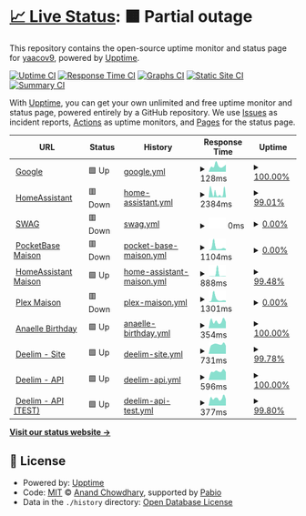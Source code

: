 # [📈 Live Status](https://yaacov9.github.io/upptime): <!--live status--> **🟧 Partial outage**

This repository contains the open-source uptime monitor and status page for [yaacov9](http://elbazyaacov.com/), powered by [Upptime](https://github.com/upptime/upptime).

[![Uptime CI](https://github.com/yaacov9/upptime/workflows/Uptime%20CI/badge.svg)](https://github.com/yaacov9/upptime/actions?query=workflow%3A%22Uptime+CI%22)
[![Response Time CI](https://github.com/yaacov9/upptime/workflows/Response%20Time%20CI/badge.svg)](https://github.com/yaacov9/upptime/actions?query=workflow%3A%22Response+Time+CI%22)
[![Graphs CI](https://github.com/yaacov9/upptime/workflows/Graphs%20CI/badge.svg)](https://github.com/yaacov9/upptime/actions?query=workflow%3A%22Graphs+CI%22)
[![Static Site CI](https://github.com/yaacov9/upptime/workflows/Static%20Site%20CI/badge.svg)](https://github.com/yaacov9/upptime/actions?query=workflow%3A%22Static+Site+CI%22)
[![Summary CI](https://github.com/yaacov9/upptime/workflows/Summary%20CI/badge.svg)](https://github.com/yaacov9/upptime/actions?query=workflow%3A%22Summary+CI%22)

With [Upptime](https://upptime.js.org), you can get your own unlimited and free uptime monitor and status page, powered entirely by a GitHub repository. We use [Issues](https://github.com/yaacov9/upptime/issues) as incident reports, [Actions](https://github.com/yaacov9/upptime/actions) as uptime monitors, and [Pages](https://yaacov9.github.io/upptime) for the status page.

<!--start: status pages-->
<!-- This summary is generated by Upptime (https://github.com/upptime/upptime) -->
<!-- Do not edit this manually, your changes will be overwritten -->
<!-- prettier-ignore -->
| URL | Status | History | Response Time | Uptime |
| --- | ------ | ------- | ------------- | ------ |
| <img alt="" src="https://icons.duckduckgo.com/ip3/www.google.com.ico" height="13"> [Google](https://www.google.com) | 🟩 Up | [google.yml](https://github.com/yaacov9/upptime/commits/HEAD/history/google.yml) | <details><summary><img alt="Response time graph" src="./graphs/google/response-time-week.png" height="20"> 128ms</summary><br><a href="https://yaacov9.github.io/upptime/history/google"><img alt="Response time 112" src="https://img.shields.io/endpoint?url=https%3A%2F%2Fraw.githubusercontent.com%2Fyaacov9%2Fupptime%2FHEAD%2Fapi%2Fgoogle%2Fresponse-time.json"></a><br><a href="https://yaacov9.github.io/upptime/history/google"><img alt="24-hour response time 154" src="https://img.shields.io/endpoint?url=https%3A%2F%2Fraw.githubusercontent.com%2Fyaacov9%2Fupptime%2FHEAD%2Fapi%2Fgoogle%2Fresponse-time-day.json"></a><br><a href="https://yaacov9.github.io/upptime/history/google"><img alt="7-day response time 128" src="https://img.shields.io/endpoint?url=https%3A%2F%2Fraw.githubusercontent.com%2Fyaacov9%2Fupptime%2FHEAD%2Fapi%2Fgoogle%2Fresponse-time-week.json"></a><br><a href="https://yaacov9.github.io/upptime/history/google"><img alt="30-day response time 108" src="https://img.shields.io/endpoint?url=https%3A%2F%2Fraw.githubusercontent.com%2Fyaacov9%2Fupptime%2FHEAD%2Fapi%2Fgoogle%2Fresponse-time-month.json"></a><br><a href="https://yaacov9.github.io/upptime/history/google"><img alt="1-year response time 112" src="https://img.shields.io/endpoint?url=https%3A%2F%2Fraw.githubusercontent.com%2Fyaacov9%2Fupptime%2FHEAD%2Fapi%2Fgoogle%2Fresponse-time-year.json"></a></details> | <details><summary><a href="https://yaacov9.github.io/upptime/history/google">100.00%</a></summary><a href="https://yaacov9.github.io/upptime/history/google"><img alt="All-time uptime 100.00%" src="https://img.shields.io/endpoint?url=https%3A%2F%2Fraw.githubusercontent.com%2Fyaacov9%2Fupptime%2FHEAD%2Fapi%2Fgoogle%2Fuptime.json"></a><br><a href="https://yaacov9.github.io/upptime/history/google"><img alt="24-hour uptime 100.00%" src="https://img.shields.io/endpoint?url=https%3A%2F%2Fraw.githubusercontent.com%2Fyaacov9%2Fupptime%2FHEAD%2Fapi%2Fgoogle%2Fuptime-day.json"></a><br><a href="https://yaacov9.github.io/upptime/history/google"><img alt="7-day uptime 100.00%" src="https://img.shields.io/endpoint?url=https%3A%2F%2Fraw.githubusercontent.com%2Fyaacov9%2Fupptime%2FHEAD%2Fapi%2Fgoogle%2Fuptime-week.json"></a><br><a href="https://yaacov9.github.io/upptime/history/google"><img alt="30-day uptime 100.00%" src="https://img.shields.io/endpoint?url=https%3A%2F%2Fraw.githubusercontent.com%2Fyaacov9%2Fupptime%2FHEAD%2Fapi%2Fgoogle%2Fuptime-month.json"></a><br><a href="https://yaacov9.github.io/upptime/history/google"><img alt="1-year uptime 100.00%" src="https://img.shields.io/endpoint?url=https%3A%2F%2Fraw.githubusercontent.com%2Fyaacov9%2Fupptime%2FHEAD%2Fapi%2Fgoogle%2Fuptime-year.json"></a></details>
| <img alt="" src="https://icons.duckduckgo.com/ip3/homeassistant.maav.duckdns.org.ico" height="13"> [HomeAssistant](https://homeassistant.maav.duckdns.org) | 🟥 Down | [home-assistant.yml](https://github.com/yaacov9/upptime/commits/HEAD/history/home-assistant.yml) | <details><summary><img alt="Response time graph" src="./graphs/home-assistant/response-time-week.png" height="20"> 2384ms</summary><br><a href="https://yaacov9.github.io/upptime/history/home-assistant"><img alt="Response time 3717" src="https://img.shields.io/endpoint?url=https%3A%2F%2Fraw.githubusercontent.com%2Fyaacov9%2Fupptime%2FHEAD%2Fapi%2Fhome-assistant%2Fresponse-time.json"></a><br><a href="https://yaacov9.github.io/upptime/history/home-assistant"><img alt="24-hour response time 1130" src="https://img.shields.io/endpoint?url=https%3A%2F%2Fraw.githubusercontent.com%2Fyaacov9%2Fupptime%2FHEAD%2Fapi%2Fhome-assistant%2Fresponse-time-day.json"></a><br><a href="https://yaacov9.github.io/upptime/history/home-assistant"><img alt="7-day response time 2384" src="https://img.shields.io/endpoint?url=https%3A%2F%2Fraw.githubusercontent.com%2Fyaacov9%2Fupptime%2FHEAD%2Fapi%2Fhome-assistant%2Fresponse-time-week.json"></a><br><a href="https://yaacov9.github.io/upptime/history/home-assistant"><img alt="30-day response time 3901" src="https://img.shields.io/endpoint?url=https%3A%2F%2Fraw.githubusercontent.com%2Fyaacov9%2Fupptime%2FHEAD%2Fapi%2Fhome-assistant%2Fresponse-time-month.json"></a><br><a href="https://yaacov9.github.io/upptime/history/home-assistant"><img alt="1-year response time 3717" src="https://img.shields.io/endpoint?url=https%3A%2F%2Fraw.githubusercontent.com%2Fyaacov9%2Fupptime%2FHEAD%2Fapi%2Fhome-assistant%2Fresponse-time-year.json"></a></details> | <details><summary><a href="https://yaacov9.github.io/upptime/history/home-assistant">99.01%</a></summary><a href="https://yaacov9.github.io/upptime/history/home-assistant"><img alt="All-time uptime 98.96%" src="https://img.shields.io/endpoint?url=https%3A%2F%2Fraw.githubusercontent.com%2Fyaacov9%2Fupptime%2FHEAD%2Fapi%2Fhome-assistant%2Fuptime.json"></a><br><a href="https://yaacov9.github.io/upptime/history/home-assistant"><img alt="24-hour uptime 98.05%" src="https://img.shields.io/endpoint?url=https%3A%2F%2Fraw.githubusercontent.com%2Fyaacov9%2Fupptime%2FHEAD%2Fapi%2Fhome-assistant%2Fuptime-day.json"></a><br><a href="https://yaacov9.github.io/upptime/history/home-assistant"><img alt="7-day uptime 99.01%" src="https://img.shields.io/endpoint?url=https%3A%2F%2Fraw.githubusercontent.com%2Fyaacov9%2Fupptime%2FHEAD%2Fapi%2Fhome-assistant%2Fuptime-week.json"></a><br><a href="https://yaacov9.github.io/upptime/history/home-assistant"><img alt="30-day uptime 98.96%" src="https://img.shields.io/endpoint?url=https%3A%2F%2Fraw.githubusercontent.com%2Fyaacov9%2Fupptime%2FHEAD%2Fapi%2Fhome-assistant%2Fuptime-month.json"></a><br><a href="https://yaacov9.github.io/upptime/history/home-assistant"><img alt="1-year uptime 98.96%" src="https://img.shields.io/endpoint?url=https%3A%2F%2Fraw.githubusercontent.com%2Fyaacov9%2Fupptime%2FHEAD%2Fapi%2Fhome-assistant%2Fuptime-year.json"></a></details>
| <img alt="" src="https://icons.duckduckgo.com/ip3/maav.duckdns.org.ico" height="13"> [SWAG](https://maav.duckdns.org) | 🟥 Down | [swag.yml](https://github.com/yaacov9/upptime/commits/HEAD/history/swag.yml) | <details><summary><img alt="Response time graph" src="./graphs/swag/response-time-week.png" height="20"> 0ms</summary><br><a href="https://yaacov9.github.io/upptime/history/swag"><img alt="Response time 0" src="https://img.shields.io/endpoint?url=https%3A%2F%2Fraw.githubusercontent.com%2Fyaacov9%2Fupptime%2FHEAD%2Fapi%2Fswag%2Fresponse-time.json"></a><br><a href="https://yaacov9.github.io/upptime/history/swag"><img alt="24-hour response time 0" src="https://img.shields.io/endpoint?url=https%3A%2F%2Fraw.githubusercontent.com%2Fyaacov9%2Fupptime%2FHEAD%2Fapi%2Fswag%2Fresponse-time-day.json"></a><br><a href="https://yaacov9.github.io/upptime/history/swag"><img alt="7-day response time 0" src="https://img.shields.io/endpoint?url=https%3A%2F%2Fraw.githubusercontent.com%2Fyaacov9%2Fupptime%2FHEAD%2Fapi%2Fswag%2Fresponse-time-week.json"></a><br><a href="https://yaacov9.github.io/upptime/history/swag"><img alt="30-day response time 0" src="https://img.shields.io/endpoint?url=https%3A%2F%2Fraw.githubusercontent.com%2Fyaacov9%2Fupptime%2FHEAD%2Fapi%2Fswag%2Fresponse-time-month.json"></a><br><a href="https://yaacov9.github.io/upptime/history/swag"><img alt="1-year response time 0" src="https://img.shields.io/endpoint?url=https%3A%2F%2Fraw.githubusercontent.com%2Fyaacov9%2Fupptime%2FHEAD%2Fapi%2Fswag%2Fresponse-time-year.json"></a></details> | <details><summary><a href="https://yaacov9.github.io/upptime/history/swag">0.00%</a></summary><a href="https://yaacov9.github.io/upptime/history/swag"><img alt="All-time uptime 0.00%" src="https://img.shields.io/endpoint?url=https%3A%2F%2Fraw.githubusercontent.com%2Fyaacov9%2Fupptime%2FHEAD%2Fapi%2Fswag%2Fuptime.json"></a><br><a href="https://yaacov9.github.io/upptime/history/swag"><img alt="24-hour uptime 0.00%" src="https://img.shields.io/endpoint?url=https%3A%2F%2Fraw.githubusercontent.com%2Fyaacov9%2Fupptime%2FHEAD%2Fapi%2Fswag%2Fuptime-day.json"></a><br><a href="https://yaacov9.github.io/upptime/history/swag"><img alt="7-day uptime 0.00%" src="https://img.shields.io/endpoint?url=https%3A%2F%2Fraw.githubusercontent.com%2Fyaacov9%2Fupptime%2FHEAD%2Fapi%2Fswag%2Fuptime-week.json"></a><br><a href="https://yaacov9.github.io/upptime/history/swag"><img alt="30-day uptime 1.34%" src="https://img.shields.io/endpoint?url=https%3A%2F%2Fraw.githubusercontent.com%2Fyaacov9%2Fupptime%2FHEAD%2Fapi%2Fswag%2Fuptime-month.json"></a><br><a href="https://yaacov9.github.io/upptime/history/swag"><img alt="1-year uptime 0.00%" src="https://img.shields.io/endpoint?url=https%3A%2F%2Fraw.githubusercontent.com%2Fyaacov9%2Fupptime%2FHEAD%2Fapi%2Fswag%2Fuptime-year.json"></a></details>
| <img alt="" src="https://icons.duckduckgo.com/ip3/pkbase.maav.duckdns.org.ico" height="13"> [PocketBase Maison](https://pkbase.maav.duckdns.org) | 🟥 Down | [pocket-base-maison.yml](https://github.com/yaacov9/upptime/commits/HEAD/history/pocket-base-maison.yml) | <details><summary><img alt="Response time graph" src="./graphs/pocket-base-maison/response-time-week.png" height="20"> 1104ms</summary><br><a href="https://yaacov9.github.io/upptime/history/pocket-base-maison"><img alt="Response time 2585" src="https://img.shields.io/endpoint?url=https%3A%2F%2Fraw.githubusercontent.com%2Fyaacov9%2Fupptime%2FHEAD%2Fapi%2Fpocket-base-maison%2Fresponse-time.json"></a><br><a href="https://yaacov9.github.io/upptime/history/pocket-base-maison"><img alt="24-hour response time 500" src="https://img.shields.io/endpoint?url=https%3A%2F%2Fraw.githubusercontent.com%2Fyaacov9%2Fupptime%2FHEAD%2Fapi%2Fpocket-base-maison%2Fresponse-time-day.json"></a><br><a href="https://yaacov9.github.io/upptime/history/pocket-base-maison"><img alt="7-day response time 1104" src="https://img.shields.io/endpoint?url=https%3A%2F%2Fraw.githubusercontent.com%2Fyaacov9%2Fupptime%2FHEAD%2Fapi%2Fpocket-base-maison%2Fresponse-time-week.json"></a><br><a href="https://yaacov9.github.io/upptime/history/pocket-base-maison"><img alt="30-day response time 2501" src="https://img.shields.io/endpoint?url=https%3A%2F%2Fraw.githubusercontent.com%2Fyaacov9%2Fupptime%2FHEAD%2Fapi%2Fpocket-base-maison%2Fresponse-time-month.json"></a><br><a href="https://yaacov9.github.io/upptime/history/pocket-base-maison"><img alt="1-year response time 2585" src="https://img.shields.io/endpoint?url=https%3A%2F%2Fraw.githubusercontent.com%2Fyaacov9%2Fupptime%2FHEAD%2Fapi%2Fpocket-base-maison%2Fresponse-time-year.json"></a></details> | <details><summary><a href="https://yaacov9.github.io/upptime/history/pocket-base-maison">0.00%</a></summary><a href="https://yaacov9.github.io/upptime/history/pocket-base-maison"><img alt="All-time uptime 0.00%" src="https://img.shields.io/endpoint?url=https%3A%2F%2Fraw.githubusercontent.com%2Fyaacov9%2Fupptime%2FHEAD%2Fapi%2Fpocket-base-maison%2Fuptime.json"></a><br><a href="https://yaacov9.github.io/upptime/history/pocket-base-maison"><img alt="24-hour uptime 0.00%" src="https://img.shields.io/endpoint?url=https%3A%2F%2Fraw.githubusercontent.com%2Fyaacov9%2Fupptime%2FHEAD%2Fapi%2Fpocket-base-maison%2Fuptime-day.json"></a><br><a href="https://yaacov9.github.io/upptime/history/pocket-base-maison"><img alt="7-day uptime 0.00%" src="https://img.shields.io/endpoint?url=https%3A%2F%2Fraw.githubusercontent.com%2Fyaacov9%2Fupptime%2FHEAD%2Fapi%2Fpocket-base-maison%2Fuptime-week.json"></a><br><a href="https://yaacov9.github.io/upptime/history/pocket-base-maison"><img alt="30-day uptime 1.32%" src="https://img.shields.io/endpoint?url=https%3A%2F%2Fraw.githubusercontent.com%2Fyaacov9%2Fupptime%2FHEAD%2Fapi%2Fpocket-base-maison%2Fuptime-month.json"></a><br><a href="https://yaacov9.github.io/upptime/history/pocket-base-maison"><img alt="1-year uptime 0.00%" src="https://img.shields.io/endpoint?url=https%3A%2F%2Fraw.githubusercontent.com%2Fyaacov9%2Fupptime%2FHEAD%2Fapi%2Fpocket-base-maison%2Fuptime-year.json"></a></details>
| <img alt="" src="https://icons.duckduckgo.com/ip3/homeassistant.maav.duckdns.org.ico" height="13"> [HomeAssistant Maison](https://HomeAssistant.maav.duckdns.org) | 🟩 Up | [home-assistant-maison.yml](https://github.com/yaacov9/upptime/commits/HEAD/history/home-assistant-maison.yml) | <details><summary><img alt="Response time graph" src="./graphs/home-assistant-maison/response-time-week.png" height="20"> 888ms</summary><br><a href="https://yaacov9.github.io/upptime/history/home-assistant-maison"><img alt="Response time 1148" src="https://img.shields.io/endpoint?url=https%3A%2F%2Fraw.githubusercontent.com%2Fyaacov9%2Fupptime%2FHEAD%2Fapi%2Fhome-assistant-maison%2Fresponse-time.json"></a><br><a href="https://yaacov9.github.io/upptime/history/home-assistant-maison"><img alt="24-hour response time 175" src="https://img.shields.io/endpoint?url=https%3A%2F%2Fraw.githubusercontent.com%2Fyaacov9%2Fupptime%2FHEAD%2Fapi%2Fhome-assistant-maison%2Fresponse-time-day.json"></a><br><a href="https://yaacov9.github.io/upptime/history/home-assistant-maison"><img alt="7-day response time 888" src="https://img.shields.io/endpoint?url=https%3A%2F%2Fraw.githubusercontent.com%2Fyaacov9%2Fupptime%2FHEAD%2Fapi%2Fhome-assistant-maison%2Fresponse-time-week.json"></a><br><a href="https://yaacov9.github.io/upptime/history/home-assistant-maison"><img alt="30-day response time 1198" src="https://img.shields.io/endpoint?url=https%3A%2F%2Fraw.githubusercontent.com%2Fyaacov9%2Fupptime%2FHEAD%2Fapi%2Fhome-assistant-maison%2Fresponse-time-month.json"></a><br><a href="https://yaacov9.github.io/upptime/history/home-assistant-maison"><img alt="1-year response time 1148" src="https://img.shields.io/endpoint?url=https%3A%2F%2Fraw.githubusercontent.com%2Fyaacov9%2Fupptime%2FHEAD%2Fapi%2Fhome-assistant-maison%2Fresponse-time-year.json"></a></details> | <details><summary><a href="https://yaacov9.github.io/upptime/history/home-assistant-maison">99.48%</a></summary><a href="https://yaacov9.github.io/upptime/history/home-assistant-maison"><img alt="All-time uptime 99.56%" src="https://img.shields.io/endpoint?url=https%3A%2F%2Fraw.githubusercontent.com%2Fyaacov9%2Fupptime%2FHEAD%2Fapi%2Fhome-assistant-maison%2Fuptime.json"></a><br><a href="https://yaacov9.github.io/upptime/history/home-assistant-maison"><img alt="24-hour uptime 98.28%" src="https://img.shields.io/endpoint?url=https%3A%2F%2Fraw.githubusercontent.com%2Fyaacov9%2Fupptime%2FHEAD%2Fapi%2Fhome-assistant-maison%2Fuptime-day.json"></a><br><a href="https://yaacov9.github.io/upptime/history/home-assistant-maison"><img alt="7-day uptime 99.48%" src="https://img.shields.io/endpoint?url=https%3A%2F%2Fraw.githubusercontent.com%2Fyaacov9%2Fupptime%2FHEAD%2Fapi%2Fhome-assistant-maison%2Fuptime-week.json"></a><br><a href="https://yaacov9.github.io/upptime/history/home-assistant-maison"><img alt="30-day uptime 99.56%" src="https://img.shields.io/endpoint?url=https%3A%2F%2Fraw.githubusercontent.com%2Fyaacov9%2Fupptime%2FHEAD%2Fapi%2Fhome-assistant-maison%2Fuptime-month.json"></a><br><a href="https://yaacov9.github.io/upptime/history/home-assistant-maison"><img alt="1-year uptime 99.56%" src="https://img.shields.io/endpoint?url=https%3A%2F%2Fraw.githubusercontent.com%2Fyaacov9%2Fupptime%2FHEAD%2Fapi%2Fhome-assistant-maison%2Fuptime-year.json"></a></details>
| <img alt="" src="https://icons.duckduckgo.com/ip3/plex.maav.duckdns.org.ico" height="13"> [Plex Maison](https://Plex.maav.duckdns.org) | 🟥 Down | [plex-maison.yml](https://github.com/yaacov9/upptime/commits/HEAD/history/plex-maison.yml) | <details><summary><img alt="Response time graph" src="./graphs/plex-maison/response-time-week.png" height="20"> 1301ms</summary><br><a href="https://yaacov9.github.io/upptime/history/plex-maison"><img alt="Response time 3168" src="https://img.shields.io/endpoint?url=https%3A%2F%2Fraw.githubusercontent.com%2Fyaacov9%2Fupptime%2FHEAD%2Fapi%2Fplex-maison%2Fresponse-time.json"></a><br><a href="https://yaacov9.github.io/upptime/history/plex-maison"><img alt="24-hour response time 569" src="https://img.shields.io/endpoint?url=https%3A%2F%2Fraw.githubusercontent.com%2Fyaacov9%2Fupptime%2FHEAD%2Fapi%2Fplex-maison%2Fresponse-time-day.json"></a><br><a href="https://yaacov9.github.io/upptime/history/plex-maison"><img alt="7-day response time 1301" src="https://img.shields.io/endpoint?url=https%3A%2F%2Fraw.githubusercontent.com%2Fyaacov9%2Fupptime%2FHEAD%2Fapi%2Fplex-maison%2Fresponse-time-week.json"></a><br><a href="https://yaacov9.github.io/upptime/history/plex-maison"><img alt="30-day response time 2960" src="https://img.shields.io/endpoint?url=https%3A%2F%2Fraw.githubusercontent.com%2Fyaacov9%2Fupptime%2FHEAD%2Fapi%2Fplex-maison%2Fresponse-time-month.json"></a><br><a href="https://yaacov9.github.io/upptime/history/plex-maison"><img alt="1-year response time 3168" src="https://img.shields.io/endpoint?url=https%3A%2F%2Fraw.githubusercontent.com%2Fyaacov9%2Fupptime%2FHEAD%2Fapi%2Fplex-maison%2Fresponse-time-year.json"></a></details> | <details><summary><a href="https://yaacov9.github.io/upptime/history/plex-maison">0.00%</a></summary><a href="https://yaacov9.github.io/upptime/history/plex-maison"><img alt="All-time uptime 0.00%" src="https://img.shields.io/endpoint?url=https%3A%2F%2Fraw.githubusercontent.com%2Fyaacov9%2Fupptime%2FHEAD%2Fapi%2Fplex-maison%2Fuptime.json"></a><br><a href="https://yaacov9.github.io/upptime/history/plex-maison"><img alt="24-hour uptime 0.00%" src="https://img.shields.io/endpoint?url=https%3A%2F%2Fraw.githubusercontent.com%2Fyaacov9%2Fupptime%2FHEAD%2Fapi%2Fplex-maison%2Fuptime-day.json"></a><br><a href="https://yaacov9.github.io/upptime/history/plex-maison"><img alt="7-day uptime 0.00%" src="https://img.shields.io/endpoint?url=https%3A%2F%2Fraw.githubusercontent.com%2Fyaacov9%2Fupptime%2FHEAD%2Fapi%2Fplex-maison%2Fuptime-week.json"></a><br><a href="https://yaacov9.github.io/upptime/history/plex-maison"><img alt="30-day uptime 1.32%" src="https://img.shields.io/endpoint?url=https%3A%2F%2Fraw.githubusercontent.com%2Fyaacov9%2Fupptime%2FHEAD%2Fapi%2Fplex-maison%2Fuptime-month.json"></a><br><a href="https://yaacov9.github.io/upptime/history/plex-maison"><img alt="1-year uptime 0.00%" src="https://img.shields.io/endpoint?url=https%3A%2F%2Fraw.githubusercontent.com%2Fyaacov9%2Fupptime%2FHEAD%2Fapi%2Fplex-maison%2Fuptime-year.json"></a></details>
| <img alt="" src="https://icons.duckduckgo.com/ip3/anaellebirthday.com.ico" height="13"> [Anaelle Birthday](https://AnaelleBirthday.com) | 🟩 Up | [anaelle-birthday.yml](https://github.com/yaacov9/upptime/commits/HEAD/history/anaelle-birthday.yml) | <details><summary><img alt="Response time graph" src="./graphs/anaelle-birthday/response-time-week.png" height="20"> 354ms</summary><br><a href="https://yaacov9.github.io/upptime/history/anaelle-birthday"><img alt="Response time 308" src="https://img.shields.io/endpoint?url=https%3A%2F%2Fraw.githubusercontent.com%2Fyaacov9%2Fupptime%2FHEAD%2Fapi%2Fanaelle-birthday%2Fresponse-time.json"></a><br><a href="https://yaacov9.github.io/upptime/history/anaelle-birthday"><img alt="24-hour response time 320" src="https://img.shields.io/endpoint?url=https%3A%2F%2Fraw.githubusercontent.com%2Fyaacov9%2Fupptime%2FHEAD%2Fapi%2Fanaelle-birthday%2Fresponse-time-day.json"></a><br><a href="https://yaacov9.github.io/upptime/history/anaelle-birthday"><img alt="7-day response time 354" src="https://img.shields.io/endpoint?url=https%3A%2F%2Fraw.githubusercontent.com%2Fyaacov9%2Fupptime%2FHEAD%2Fapi%2Fanaelle-birthday%2Fresponse-time-week.json"></a><br><a href="https://yaacov9.github.io/upptime/history/anaelle-birthday"><img alt="30-day response time 311" src="https://img.shields.io/endpoint?url=https%3A%2F%2Fraw.githubusercontent.com%2Fyaacov9%2Fupptime%2FHEAD%2Fapi%2Fanaelle-birthday%2Fresponse-time-month.json"></a><br><a href="https://yaacov9.github.io/upptime/history/anaelle-birthday"><img alt="1-year response time 308" src="https://img.shields.io/endpoint?url=https%3A%2F%2Fraw.githubusercontent.com%2Fyaacov9%2Fupptime%2FHEAD%2Fapi%2Fanaelle-birthday%2Fresponse-time-year.json"></a></details> | <details><summary><a href="https://yaacov9.github.io/upptime/history/anaelle-birthday">100.00%</a></summary><a href="https://yaacov9.github.io/upptime/history/anaelle-birthday"><img alt="All-time uptime 100.00%" src="https://img.shields.io/endpoint?url=https%3A%2F%2Fraw.githubusercontent.com%2Fyaacov9%2Fupptime%2FHEAD%2Fapi%2Fanaelle-birthday%2Fuptime.json"></a><br><a href="https://yaacov9.github.io/upptime/history/anaelle-birthday"><img alt="24-hour uptime 100.00%" src="https://img.shields.io/endpoint?url=https%3A%2F%2Fraw.githubusercontent.com%2Fyaacov9%2Fupptime%2FHEAD%2Fapi%2Fanaelle-birthday%2Fuptime-day.json"></a><br><a href="https://yaacov9.github.io/upptime/history/anaelle-birthday"><img alt="7-day uptime 100.00%" src="https://img.shields.io/endpoint?url=https%3A%2F%2Fraw.githubusercontent.com%2Fyaacov9%2Fupptime%2FHEAD%2Fapi%2Fanaelle-birthday%2Fuptime-week.json"></a><br><a href="https://yaacov9.github.io/upptime/history/anaelle-birthday"><img alt="30-day uptime 100.00%" src="https://img.shields.io/endpoint?url=https%3A%2F%2Fraw.githubusercontent.com%2Fyaacov9%2Fupptime%2FHEAD%2Fapi%2Fanaelle-birthday%2Fuptime-month.json"></a><br><a href="https://yaacov9.github.io/upptime/history/anaelle-birthday"><img alt="1-year uptime 100.00%" src="https://img.shields.io/endpoint?url=https%3A%2F%2Fraw.githubusercontent.com%2Fyaacov9%2Fupptime%2FHEAD%2Fapi%2Fanaelle-birthday%2Fuptime-year.json"></a></details>
| <img alt="" src="https://icons.duckduckgo.com/ip3/deelim.com.ico" height="13"> [Deelim - Site](https://deelim.com) | 🟩 Up | [deelim-site.yml](https://github.com/yaacov9/upptime/commits/HEAD/history/deelim-site.yml) | <details><summary><img alt="Response time graph" src="./graphs/deelim-site/response-time-week.png" height="20"> 731ms</summary><br><a href="https://yaacov9.github.io/upptime/history/deelim-site"><img alt="Response time 816" src="https://img.shields.io/endpoint?url=https%3A%2F%2Fraw.githubusercontent.com%2Fyaacov9%2Fupptime%2FHEAD%2Fapi%2Fdeelim-site%2Fresponse-time.json"></a><br><a href="https://yaacov9.github.io/upptime/history/deelim-site"><img alt="24-hour response time 624" src="https://img.shields.io/endpoint?url=https%3A%2F%2Fraw.githubusercontent.com%2Fyaacov9%2Fupptime%2FHEAD%2Fapi%2Fdeelim-site%2Fresponse-time-day.json"></a><br><a href="https://yaacov9.github.io/upptime/history/deelim-site"><img alt="7-day response time 731" src="https://img.shields.io/endpoint?url=https%3A%2F%2Fraw.githubusercontent.com%2Fyaacov9%2Fupptime%2FHEAD%2Fapi%2Fdeelim-site%2Fresponse-time-week.json"></a><br><a href="https://yaacov9.github.io/upptime/history/deelim-site"><img alt="30-day response time 714" src="https://img.shields.io/endpoint?url=https%3A%2F%2Fraw.githubusercontent.com%2Fyaacov9%2Fupptime%2FHEAD%2Fapi%2Fdeelim-site%2Fresponse-time-month.json"></a><br><a href="https://yaacov9.github.io/upptime/history/deelim-site"><img alt="1-year response time 816" src="https://img.shields.io/endpoint?url=https%3A%2F%2Fraw.githubusercontent.com%2Fyaacov9%2Fupptime%2FHEAD%2Fapi%2Fdeelim-site%2Fresponse-time-year.json"></a></details> | <details><summary><a href="https://yaacov9.github.io/upptime/history/deelim-site">99.78%</a></summary><a href="https://yaacov9.github.io/upptime/history/deelim-site"><img alt="All-time uptime 99.95%" src="https://img.shields.io/endpoint?url=https%3A%2F%2Fraw.githubusercontent.com%2Fyaacov9%2Fupptime%2FHEAD%2Fapi%2Fdeelim-site%2Fuptime.json"></a><br><a href="https://yaacov9.github.io/upptime/history/deelim-site"><img alt="24-hour uptime 100.00%" src="https://img.shields.io/endpoint?url=https%3A%2F%2Fraw.githubusercontent.com%2Fyaacov9%2Fupptime%2FHEAD%2Fapi%2Fdeelim-site%2Fuptime-day.json"></a><br><a href="https://yaacov9.github.io/upptime/history/deelim-site"><img alt="7-day uptime 99.78%" src="https://img.shields.io/endpoint?url=https%3A%2F%2Fraw.githubusercontent.com%2Fyaacov9%2Fupptime%2FHEAD%2Fapi%2Fdeelim-site%2Fuptime-week.json"></a><br><a href="https://yaacov9.github.io/upptime/history/deelim-site"><img alt="30-day uptime 99.95%" src="https://img.shields.io/endpoint?url=https%3A%2F%2Fraw.githubusercontent.com%2Fyaacov9%2Fupptime%2FHEAD%2Fapi%2Fdeelim-site%2Fuptime-month.json"></a><br><a href="https://yaacov9.github.io/upptime/history/deelim-site"><img alt="1-year uptime 99.95%" src="https://img.shields.io/endpoint?url=https%3A%2F%2Fraw.githubusercontent.com%2Fyaacov9%2Fupptime%2FHEAD%2Fapi%2Fdeelim-site%2Fuptime-year.json"></a></details>
| <img alt="" src="https://icons.duckduckgo.com/ip3/api.deelim.com.ico" height="13"> [Deelim - API](https://api.deelim.com) | 🟩 Up | [deelim-api.yml](https://github.com/yaacov9/upptime/commits/HEAD/history/deelim-api.yml) | <details><summary><img alt="Response time graph" src="./graphs/deelim-api/response-time-week.png" height="20"> 596ms</summary><br><a href="https://yaacov9.github.io/upptime/history/deelim-api"><img alt="Response time 546" src="https://img.shields.io/endpoint?url=https%3A%2F%2Fraw.githubusercontent.com%2Fyaacov9%2Fupptime%2FHEAD%2Fapi%2Fdeelim-api%2Fresponse-time.json"></a><br><a href="https://yaacov9.github.io/upptime/history/deelim-api"><img alt="24-hour response time 538" src="https://img.shields.io/endpoint?url=https%3A%2F%2Fraw.githubusercontent.com%2Fyaacov9%2Fupptime%2FHEAD%2Fapi%2Fdeelim-api%2Fresponse-time-day.json"></a><br><a href="https://yaacov9.github.io/upptime/history/deelim-api"><img alt="7-day response time 596" src="https://img.shields.io/endpoint?url=https%3A%2F%2Fraw.githubusercontent.com%2Fyaacov9%2Fupptime%2FHEAD%2Fapi%2Fdeelim-api%2Fresponse-time-week.json"></a><br><a href="https://yaacov9.github.io/upptime/history/deelim-api"><img alt="30-day response time 552" src="https://img.shields.io/endpoint?url=https%3A%2F%2Fraw.githubusercontent.com%2Fyaacov9%2Fupptime%2FHEAD%2Fapi%2Fdeelim-api%2Fresponse-time-month.json"></a><br><a href="https://yaacov9.github.io/upptime/history/deelim-api"><img alt="1-year response time 546" src="https://img.shields.io/endpoint?url=https%3A%2F%2Fraw.githubusercontent.com%2Fyaacov9%2Fupptime%2FHEAD%2Fapi%2Fdeelim-api%2Fresponse-time-year.json"></a></details> | <details><summary><a href="https://yaacov9.github.io/upptime/history/deelim-api">100.00%</a></summary><a href="https://yaacov9.github.io/upptime/history/deelim-api"><img alt="All-time uptime 100.00%" src="https://img.shields.io/endpoint?url=https%3A%2F%2Fraw.githubusercontent.com%2Fyaacov9%2Fupptime%2FHEAD%2Fapi%2Fdeelim-api%2Fuptime.json"></a><br><a href="https://yaacov9.github.io/upptime/history/deelim-api"><img alt="24-hour uptime 100.00%" src="https://img.shields.io/endpoint?url=https%3A%2F%2Fraw.githubusercontent.com%2Fyaacov9%2Fupptime%2FHEAD%2Fapi%2Fdeelim-api%2Fuptime-day.json"></a><br><a href="https://yaacov9.github.io/upptime/history/deelim-api"><img alt="7-day uptime 100.00%" src="https://img.shields.io/endpoint?url=https%3A%2F%2Fraw.githubusercontent.com%2Fyaacov9%2Fupptime%2FHEAD%2Fapi%2Fdeelim-api%2Fuptime-week.json"></a><br><a href="https://yaacov9.github.io/upptime/history/deelim-api"><img alt="30-day uptime 100.00%" src="https://img.shields.io/endpoint?url=https%3A%2F%2Fraw.githubusercontent.com%2Fyaacov9%2Fupptime%2FHEAD%2Fapi%2Fdeelim-api%2Fuptime-month.json"></a><br><a href="https://yaacov9.github.io/upptime/history/deelim-api"><img alt="1-year uptime 100.00%" src="https://img.shields.io/endpoint?url=https%3A%2F%2Fraw.githubusercontent.com%2Fyaacov9%2Fupptime%2FHEAD%2Fapi%2Fdeelim-api%2Fuptime-year.json"></a></details>
| <img alt="" src="https://icons.duckduckgo.com/ip3/api.test.deelim.com.ico" height="13"> [Deelim - API (TEST)](https://api.test.deelim.com) | 🟩 Up | [deelim-api-test.yml](https://github.com/yaacov9/upptime/commits/HEAD/history/deelim-api-test.yml) | <details><summary><img alt="Response time graph" src="./graphs/deelim-api-test/response-time-week.png" height="20"> 377ms</summary><br><a href="https://yaacov9.github.io/upptime/history/deelim-api-test"><img alt="Response time 322" src="https://img.shields.io/endpoint?url=https%3A%2F%2Fraw.githubusercontent.com%2Fyaacov9%2Fupptime%2FHEAD%2Fapi%2Fdeelim-api-test%2Fresponse-time.json"></a><br><a href="https://yaacov9.github.io/upptime/history/deelim-api-test"><img alt="24-hour response time 331" src="https://img.shields.io/endpoint?url=https%3A%2F%2Fraw.githubusercontent.com%2Fyaacov9%2Fupptime%2FHEAD%2Fapi%2Fdeelim-api-test%2Fresponse-time-day.json"></a><br><a href="https://yaacov9.github.io/upptime/history/deelim-api-test"><img alt="7-day response time 377" src="https://img.shields.io/endpoint?url=https%3A%2F%2Fraw.githubusercontent.com%2Fyaacov9%2Fupptime%2FHEAD%2Fapi%2Fdeelim-api-test%2Fresponse-time-week.json"></a><br><a href="https://yaacov9.github.io/upptime/history/deelim-api-test"><img alt="30-day response time 331" src="https://img.shields.io/endpoint?url=https%3A%2F%2Fraw.githubusercontent.com%2Fyaacov9%2Fupptime%2FHEAD%2Fapi%2Fdeelim-api-test%2Fresponse-time-month.json"></a><br><a href="https://yaacov9.github.io/upptime/history/deelim-api-test"><img alt="1-year response time 322" src="https://img.shields.io/endpoint?url=https%3A%2F%2Fraw.githubusercontent.com%2Fyaacov9%2Fupptime%2FHEAD%2Fapi%2Fdeelim-api-test%2Fresponse-time-year.json"></a></details> | <details><summary><a href="https://yaacov9.github.io/upptime/history/deelim-api-test">99.80%</a></summary><a href="https://yaacov9.github.io/upptime/history/deelim-api-test"><img alt="All-time uptime 99.95%" src="https://img.shields.io/endpoint?url=https%3A%2F%2Fraw.githubusercontent.com%2Fyaacov9%2Fupptime%2FHEAD%2Fapi%2Fdeelim-api-test%2Fuptime.json"></a><br><a href="https://yaacov9.github.io/upptime/history/deelim-api-test"><img alt="24-hour uptime 100.00%" src="https://img.shields.io/endpoint?url=https%3A%2F%2Fraw.githubusercontent.com%2Fyaacov9%2Fupptime%2FHEAD%2Fapi%2Fdeelim-api-test%2Fuptime-day.json"></a><br><a href="https://yaacov9.github.io/upptime/history/deelim-api-test"><img alt="7-day uptime 99.80%" src="https://img.shields.io/endpoint?url=https%3A%2F%2Fraw.githubusercontent.com%2Fyaacov9%2Fupptime%2FHEAD%2Fapi%2Fdeelim-api-test%2Fuptime-week.json"></a><br><a href="https://yaacov9.github.io/upptime/history/deelim-api-test"><img alt="30-day uptime 99.95%" src="https://img.shields.io/endpoint?url=https%3A%2F%2Fraw.githubusercontent.com%2Fyaacov9%2Fupptime%2FHEAD%2Fapi%2Fdeelim-api-test%2Fuptime-month.json"></a><br><a href="https://yaacov9.github.io/upptime/history/deelim-api-test"><img alt="1-year uptime 99.95%" src="https://img.shields.io/endpoint?url=https%3A%2F%2Fraw.githubusercontent.com%2Fyaacov9%2Fupptime%2FHEAD%2Fapi%2Fdeelim-api-test%2Fuptime-year.json"></a></details>

<!--end: status pages-->

[**Visit our status website →**](https://yaacov9.github.io/upptime)

## 📄 License

- Powered by: [Upptime](https://github.com/upptime/upptime)
- Code: [MIT](./LICENSE) © [Anand Chowdhary](https://anandchowdhary.com), supported by [Pabio](https://pabio.com)
- Data in the `./history` directory: [Open Database License](https://opendatacommons.org/licenses/odbl/1-0/)
